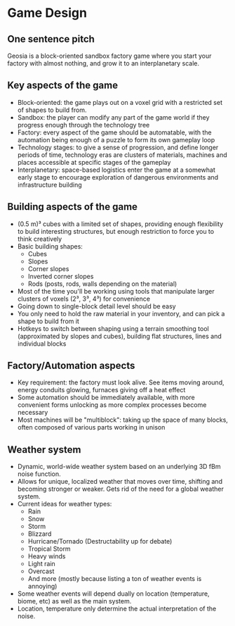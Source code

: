 # Game Design

## One sentence pitch

Geosia is a block-oriented sandbox factory game where you start your factory with almost nothing, and grow it to an interplanetary scale.

## Key aspects of the game

- Block-oriented: the game plays out on a voxel grid with a restricted set of shapes to build from.
- Sandbox: the player can modify any part of the game world if they progress enough through the technology tree
- Factory: every aspect of the game should be automatable, with the automation being enough of a puzzle to form its own gameplay loop
- Technology stages: to give a sense of progression, and define longer periods of time, technology eras are clusters of materials, machines and places accessible at specific stages of the gameplay
- Interplanetary: space-based logistics enter the game at a somewhat early stage to encourage exploration of dangerous environments and infrastructure building

## Building aspects of the game

- (0.5 m)³ cubes with a limited set of shapes, providing enough flexibility to build interesting structures, but enough restriction to force you to think creatively
- Basic building shapes:
  - Cubes
  - Slopes
  - Corner slopes
  - Inverted corner slopes
  - Rods (posts, rods, walls depending on the material)
- Most of the time you'll be working using tools that manipulate larger clusters of voxels (2³, 3³, 4³) for convenience
- Going down to single-block detail level should be easy
- You only need to hold the raw material in your inventory, and can pick a shape to build from it
- Hotkeys to switch between shaping using a terrain smoothing tool (approximated by slopes and cubes), building flat structures, lines and individual blocks

## Factory/Automation aspects

- Key requirement: the factory must look alive. See items moving around, energy conduits glowing, furnaces giving off a heat effect
- Some automation should be immediately available, with more convenient forms unlocking as more complex processes become necessary
- Most machines will be "multiblock": taking up the space of many blocks, often composed of various parts working in unison

## Weather system

- Dynamic, world-wide weather system based on an underlying 3D fBm noise function.
- Allows for unique, localized weather that moves over time, shifting and becoming stronger or weaker. Gets rid of the need for a global weather system.
- Current ideas for weather types:
  - Rain
  - Snow
  - Storm
  - Blizzard
  - Hurricane/Tornado (Destructability up for debate)
  - Tropical Storm
  - Heavy winds
  - Light rain
  - Overcast
  - And more (mostly because listing a ton of weather events is annoying)
- Some weather events will depend dually on location (temperature, biome, etc) as well as the main system.
- Location, temperature only determine the actual interpretation of the noise.
